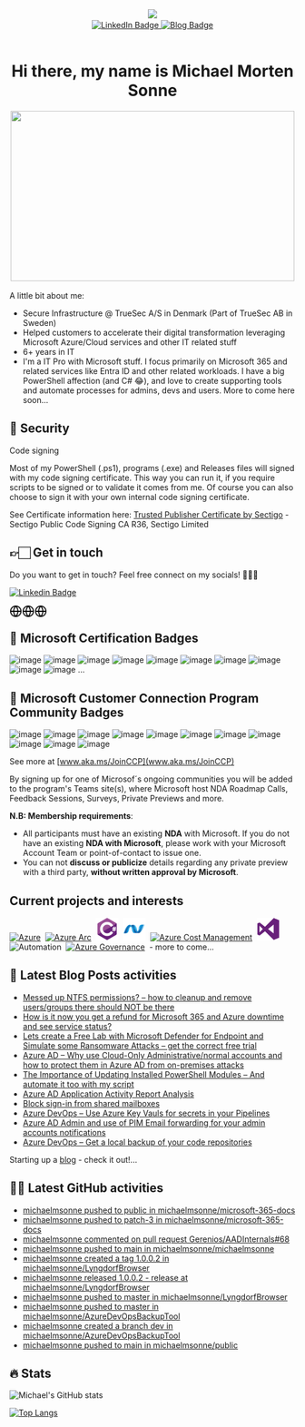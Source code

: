 <div id="header" align="center">
  <img src="https://media.giphy.com/media/M9gbBd9nbDrOTu1Mqx/giphy.gif" width="100"/>
  <div id="badges">
    <a href="https://www.linkedin.com/in/michaelmsonne/">
      <img src="https://img.shields.io/badge/LinkedIn-blue?style=for-the-badge&logo=linkedin&logoColor=white" alt="LinkedIn Badge"/>
      <a href="https://blog.sonnes.cloud"><img src="https://img.shields.io/badge/-Blog-blue?style=for-the-badge&logo=wordpress&logoColor=white" alt="Blog Badge"/></a>
    </a>
  </div>
  <img src="https://komarev.com/ghpvc/?username=michaelmsonne&style=flat-square&color=blue" alt=""/>
  <h1>
    Hi there, my name is Michael Morten Sonne
  </h1>
</div>
<div align="center">
  <img src="https://media.giphy.com/media/dWesBcTLavkZuG35MI/giphy.gif" width="500" height="300"/>
</div>

A little bit about me:

- Secure Infrastructure @ TrueSec A/S in Denmark (Part of TrueSec AB in Sweden)
- Helped customers to accelerate their digital transformation leveraging Microsoft Azure/Cloud services and other IT related stuff
- 6+ years in IT
- I'm a IT Pro with Microsoft stuff. I focus primarily on Microsoft 365 and related services like Entra ID and other related workloads. I have a big PowerShell affection (and C# 😂), and love to create supporting tools and automate processes for admins, devs and users. More to come here soon...

## 🔐 Security

Code signing

Most of my PowerShell (.ps1), programs (.exe) and Releases files will signed with my code signing certificate. This way you can run it, if you require scripts to be signed or to validate it comes from me. Of course you can also choose to sign it with your own internal code signing certificate.

See Certificate information here: [Trusted Publisher Certificate by Sectigo](https://github.com/michaelmsonne/michaelmsonne/tree/main/Trusted_Publisher_Certificate) - Sectigo Public Code Signing CA R36, Sectigo Limited

## 👉🏻 Get in touch
Do you want to get in touch? Feel free connect on my socials! 👍🏻🤝

[![Linkedin Badge](https://img.shields.io/badge/LinkedIn-blue?style=flat&logo=Linkedin&logoColor=white)](https://www.linkedin.com/in/michaelmsonne/)

<a href="https://blog.sonnes.cloud/">
  <img align="left" alt="Sonne´s blog" width="22px" src="https://raw.githubusercontent.com/codeSTACKr/codeSTACKr/master/img/globe-light.svg" />
</a>
<a href="https://sonnes.cloud/">
  <img align="left" alt="Michael´s CV" width="22px" src="https://raw.githubusercontent.com/codeSTACKr/codeSTACKr/master/img/globe-light.svg" />
</a>
<a href="https://cv.sonnes.cloud/">
  <img align="left" alt="Michael´s CV" width="22px" src="https://raw.githubusercontent.com/codeSTACKr/codeSTACKr/master/img/globe-light.svg" />
</a>

</br>

## 📜 Microsoft Certification Badges
![image](https://images.credly.com/size/110x110/images/0ba22331-acf9-4e8a-8ce3-b4cc3d376040/image.png)
![image](https://images.credly.com/size/110x110/images/9383e4b7-dbc0-4618-be67-3cd02fba948a/image.png)
![image](https://images.credly.com/size/110x110/images/91295436-0704-4b98-8e1a-ef5f937bda21/identity-and-access-administrator-associate-600x600.png)
![image](https://images.credly.com/size/110x110/images/8d90420f-2166-4168-8f81-b4992777a57f/image.png)
![image](https://images.credly.com/size/110x110/images/dbc3530b-af8c-4fa1-8d9c-cdfbd9edf462/microsoft365-modern-desktop-administrator-associate-600x600.png)
![image](https://images.credly.com/size/110x110/images/336eebfc-0ac3-4553-9a67-b402f491f185/azure-administrator-associate-600x600.png)
![image](https://images.credly.com/size/110x110/images/dfa4cb20-16ed-42ca-90a5-6528b62ee651/microsoft365-enterprise-adminstrator-expert-600x600.png)
![image](https://images.credly.com/size/110x110/images/e1b12077-7be7-493a-8b7a-afa6e58182ce/microsoft365-security-administrator-associate-600x600.png)
![image](https://images.credly.com/size/110x110/images/0c6d9839-f468-4adc-987d-5cfae4a9ee67/image.png)
![image](https://images.credly.com/size/110x110/images/be8fcaeb-c769-4858-b567-ffaaa73ce8cf/image.png)
...

## 📜 Microsoft Customer Connection Program Community Badges
![image](https://images.credly.com/size/110x110/images/d74766a0-f99c-44c3-89fa-499156e1853d/image.png)
![image](https://images.credly.com/size/110x110/images/ce086763-26bf-4882-b7e0-b9cda89302ad/image.png)
![image](https://images.credly.com/size/110x110/images/265a75b6-fe06-4168-9bea-8f0d7c70fbb3/image.png)
![image](https://images.credly.com/size/110x110/images/0de8be22-2b85-4ba1-a523-40020ddaa9d8/image.png)
![image](https://images.credly.com/size/110x110/images/c89edc19-cb32-41d2-8ddf-25dddc1518d3/image.png)
![image](https://images.credly.com/size/110x110/images/0c1eb2a2-25d8-411d-b195-d0c88cf3a3c5/image.png)
![image](https://images.credly.com/size/110x110/images/7941cf3f-4295-4553-a57f-f0abf155d24e/image.png)
![image](https://images.credly.com/size/110x110/images/b00eb07d-d487-4ced-807c-0bd3b85bb9de/image.png)
![image](https://images.credly.com/size/110x110/images/4d465384-04ec-4e7c-8a28-ab46c7f6f2a5/image.png)
![image](https://images.credly.com/size/110x110/images/f07b7e05-3dfc-4444-a250-b97a28a01648/image.png)
![image](https://images.credly.com/size/110x110/images/b434a50f-2bef-48f6-949f-bc35b1910464/image.png)

See more at [www.aka.ms/JoinCCP](www.aka.ms/JoinCCP)

By signing up for one of Microsof´s ongoing communities you will be added to the program's Teams site(s), where Microsoft host NDA Roadmap Calls, Feedback Sessions, Surveys, Private Previews and more. 

**N.B: Membership requirements**:
- All participants must have an existing **NDA** with Microsoft. If you do not have an existing **NDA with Microsoft**, please work with your Microsoft Account Team or point-of-contact to issue one.
- You can not **discuss or publicize** details regarding any private preview with a third party, **without written approval by Microsoft**.

## Current projects and interests

<p>
<a href="https://azure.microsoft.com"><img src="https://upload.wikimedia.org/wikipedia/commons/thumb/f/fa/Microsoft_Azure.svg/1200px-Microsoft_Azure.svg.png" title="Azure" alt="Azure" width="40" height="40"/></a>&nbsp;
<a href="https://docs.microsoft.com/azure/azure-arc/overview"><img src="http://code.benco.io/icon-collection/azure-icons/Azure-Arc.svg" title="Azure Arc UI" alt="Azure Arc" width="40" height="40"/></a>&nbsp;
<img src="https://github.com/devicons/devicon/blob/master/icons/csharp/csharp-original.svg" title="C#" alt="C#" width="40" height="40"/>&nbsp;
  <img src="https://github.com/devicons/devicon/blob/master/icons/dot-net/dot-net-original.svg" title=".net" alt=".net" width="40" height="40"/>&nbsp;
<a href="https://docs.microsoft.com/azure/cost-management-billing/cost-management-billing-overview"><img src="http://code.benco.io/icon-collection/azure-icons/Cost-Management.svg" title="Azure Cost Management" alt="Azure Cost Management" width="40" height="40"/></a>&nbsp;
  <img src="https://github.com/devicons/devicon/blob/master/icons/visualstudio/visualstudio-plain.svg" title="Visual Studio" alt="Visual Studio" width="40" height="40"/>&nbsp;
<img src="http://code.benco.io/icon-collection/azure-icons/Dev-Console.svg" title="Automation" alt="Automation" width="40" height="40"/>&nbsp;
<a href="https://docs.microsoft.com/azure/governance/"><img src="http://code.benco.io/icon-collection/azure-icons/Identity-Governance.svg" title="Azure Governance" alt="Azure Governance" width="40" height="40"/></a>&nbsp; - more to come...
</p>

## 📝 Latest Blog Posts activities

<!-- LATESTACTIVITYBLOG:START -->
- [Messed up NTFS permissions? – how to cleanup and remove users/groups there should NOT be there](https://blog.sonnes.cloud/messed-up-ntfs-permissions-how-to-cleanup-and-remove-users-groups-there-should-not-be-there/)
- [How is it now you get a refund for Microsoft 365 and Azure  downtime and see service status?](https://blog.sonnes.cloud/how-is-it-now-you-get-a-refund-for-microsoft-365-and-azure-downtime-and-see-service-status/)
- [Lets create a Free Lab with Microsoft Defender for Endpoint and Simulate some Ransomware Attacks – get the correct free trial](https://blog.sonnes.cloud/lets-create-a-free-lab-with-microsoft-defender-for-endpoint-and-simulate-some-ransomware-attacks-get-the-correct-free-trial/)
- [Azure AD – Why use Cloud-Only Administrative/normal accounts and how to protect them in Azure AD from on-premises attacks](https://blog.sonnes.cloud/why-use-cloud-only-accounts-and-how-to-protect-them-in-azure-ad-from-on-premises-attacks/)
- [The Importance of Updating Installed PowerShell Modules – And automate it too with my script](https://blog.sonnes.cloud/the-importance-of-updating-installed-powershell-modules-and-automate-it-too/)
- [Azure AD Application Activity Report Analysis](https://blog.sonnes.cloud/azure-ad-application-activity-report-analysis/)
- [Block sign-in from shared mailboxes](https://blog.sonnes.cloud/block-sign-in-from-shared-mailboxes/)
- [Azure DevOps – Use Azure Key Vauls for secrets in your Pipelines](https://blog.sonnes.cloud/azure-devops-use-azure-key-vauls-for-secrets-in-your-pipelines/)
- [Azure AD Admin and use of PIM Email forwarding for your admin accounts notifications](https://blog.sonnes.cloud/azure-ad-admin-and-use-of-pim-email-forwarding-for-your-admin-accounts-notifications/)
- [Azure DevOps – Get a local backup of your code repositories](https://blog.sonnes.cloud/azure-devops-get-a-local-backup-of-your-code-repositories/)
<!-- LATESTACTIVITYBLOG:END -->

Starting up a [blog](https://blog.sonnes.cloud/) - check it out!...

## 🧑‍💻 Latest GitHub activities

<!-- LATESTACTIVITYGITHUB:START -->
- [michaelmsonne pushed to public in michaelmsonne/microsoft-365-docs](https://github.com/michaelmsonne/microsoft-365-docs/compare/38a18b0195...20bdf65801)
- [michaelmsonne pushed to patch-3 in michaelmsonne/microsoft-365-docs](https://github.com/michaelmsonne/microsoft-365-docs/compare/14698ebb2f...64276c8cad)
- [michaelmsonne commented on pull request Gerenios/AADInternals#68](https://github.com/Gerenios/AADInternals/pull/68#issuecomment-1742764003)
- [michaelmsonne pushed to main in michaelmsonne/michaelmsonne](https://github.com/michaelmsonne/michaelmsonne/compare/c67c371f6a...83fbfa6f31)
- [michaelmsonne created a tag 1.0.0.2 in michaelmsonne/LyngdorfBrowser](https://github.com/michaelmsonne/LyngdorfBrowser/tree/1.0.0.2)
- [michaelmsonne released 1.0.0.2 - release at michaelmsonne/LyngdorfBrowser](https://github.com/michaelmsonne/LyngdorfBrowser/releases/tag/1.0.0.2)
- [michaelmsonne pushed to master in michaelmsonne/LyngdorfBrowser](https://github.com/michaelmsonne/LyngdorfBrowser/compare/5f2044040d...c9825c7301)
- [michaelmsonne pushed to master in michaelmsonne/AzureDevOpsBackupTool](https://github.com/michaelmsonne/AzureDevOpsBackupTool/compare/056af13a34...4c382a200d)
- [michaelmsonne created a branch dev in michaelmsonne/AzureDevOpsBackupTool](https://github.com/michaelmsonne/AzureDevOpsBackupTool/compare/dev)
- [michaelmsonne pushed to main in michaelmsonne/public](https://github.com/michaelmsonne/public/compare/47d3b40ef3...afd44bfe7e)
<!-- LATESTACTIVITYGITHUB:END -->

## 🔥 Stats

![Michael's GitHub stats](https://github-readme-stats.vercel.app/api?username=michaelmsonne&show_icons=true&theme=dark&include_all_commits=true)

[![Top Langs](https://github-readme-stats.vercel.app/api/top-langs/?username=michaelmsonne&layout=compact)](https://github.com/michaelmsonne)

<!--
**michaelmsonne/michaelmsonne** is a ✨ _special_ ✨ repository because its `README.md` (this file) appears on your GitHub profile.

Here are some ideas to get you started:

- 🔭 I’m currently working on ...
- 🌱 I’m currently learning ...
- 👯 I’m looking to collaborate on ...
- 🤔 I’m looking for help with ...
- 💬 Ask me about ...
- 📫 How to reach me: ...
- 😄 Pronouns: ...
- ⚡ Fun fact: ...
-->
